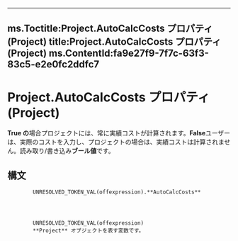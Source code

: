

---
ms.Toctitle:Project.AutoCalcCosts プロパティ (Project)
title:Project.AutoCalcCosts プロパティ (Project)
ms.ContentId:fa9e27f9-7f7c-63f3-83c5-e2e0fc2ddfc7
---
# Project.AutoCalcCosts プロパティ (Project)




**True の**場合プロジェクトには、常に実績コストが計算されます。**False**ユーザーは、実際のコストを入力し、プロジェクトの場合は、実績コストは計算されません。読み取り/書き込み**ブール値**です。

## 構文

            UNRESOLVED_TOKEN_VAL(offexpression).**AutoCalcCosts**




            UNRESOLVED_TOKEN_VAL(offexpression)
            **Project** オブジェクトを表す変数です。




